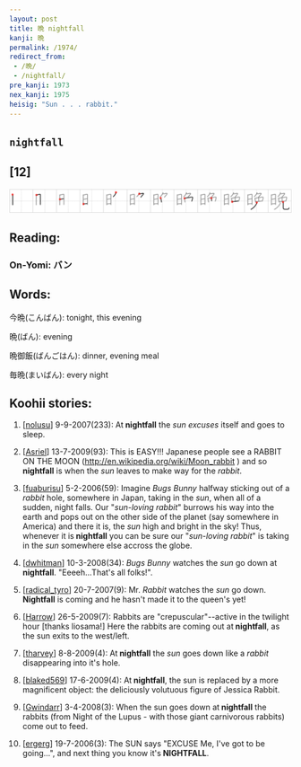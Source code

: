```yaml
---
layout: post
title: 晩 nightfall
kanji: 晩
permalink: /1974/
redirect_from:
 - /晩/
 - /nightfall/
pre_kanji: 1973
nex_kanji: 1975
heisig: "Sun . . . rabbit."
---
```


## `nightfall`

## [12]

<div class="stroke"><img src="../images/E699A9.png" /></div>

## Reading:

### On-Yomi: バン

## Words:

今晩(こんばん): tonight, this evening

晩(ばん): evening

晩御飯(ばんごはん): dinner, evening meal

毎晩(まいばん): every night

## Koohii stories:

1) [<a href="http://kanji.koohii.com/profile/nolusu">nolusu</a>] 9-9-2007(233): At<strong> nightfall</strong> the <em>sun excuses</em> itself and goes to sleep. 

2) [<a href="http://kanji.koohii.com/profile/Asriel">Asriel</a>] 13-7-2009(93): This is EASY!!! Japanese people see a RABBIT ON THE MOON (<a href="http://en.wikipedia.org/wiki/Moon_rabbit">http://en.wikipedia.org/wiki/Moon_rabbit</a> ) and so<strong> nightfall</strong> is when the <em>sun</em> leaves to make way for the <em>rabbit</em>. 

3) [<a href="http://kanji.koohii.com/profile/fuaburisu">fuaburisu</a>] 5-2-2006(59): Imagine <em>Bugs Bunny</em> halfway sticking out of a <em>rabbit</em> hole, somewhere in Japan, taking in the <em>sun</em>, when all of a sudden, night falls. Our &quot;<em>sun-loving rabbit</em>&quot; burrows his way into the earth and pops out on the other side of the planet (say somewhere in America) and there it is, the <em>sun</em> high and bright in the sky! Thus, whenever it is<strong> nightfall</strong> you can be sure our &quot;<em>sun-loving rabbit</em>&quot; is taking in the <em>sun</em> somewhere else accross the globe. 

4) [<a href="http://kanji.koohii.com/profile/dwhitman">dwhitman</a>] 10-3-2008(34): <em>Bugs Bunny</em> watches the <em>sun</em> go down at<strong> nightfall</strong>. &quot;Eeeeh...That&#039;s all folks!&quot;. 

5) [<a href="http://kanji.koohii.com/profile/radical_tyro">radical_tyro</a>] 20-7-2007(9): Mr. <em>Rabbit</em> watches the <em>sun</em> go down.<strong> Nightfall</strong> is coming and he hasn&#039;t made it to the queen&#039;s yet! 

6) [<a href="http://kanji.koohii.com/profile/Harrow">Harrow</a>] 26-5-2009(7): Rabbits are &quot;crepuscular&quot;--active in the twilight hour [thanks liosama!] Here the rabbits are coming out at<strong> nightfall</strong>, as the sun exits to the west/left. 

7) [<a href="http://kanji.koohii.com/profile/tharvey">tharvey</a>] 8-8-2009(4): At<strong> nightfall</strong> the <em>sun</em> goes down like a <em>rabbit</em> disappearing into it&#039;s hole. 

8) [<a href="http://kanji.koohii.com/profile/blaked569">blaked569</a>] 17-6-2009(4): At<strong> nightfall</strong>, the sun is replaced by a more magnificent object: the deliciously volutuous figure of Jessica Rabbit. 

9) [<a href="http://kanji.koohii.com/profile/Gwindarr">Gwindarr</a>] 3-4-2008(3): When the sun goes down at<strong> nightfall</strong> the rabbits (from Night of the Lupus - with those giant carnivorous rabbits) come out to feed. 

10) [<a href="http://kanji.koohii.com/profile/ergerg">ergerg</a>] 19-7-2006(3): The SUN says &quot;EXCUSE Me, I&#039;ve got to be going...&quot;, and next thing you know it&#039;s<strong> NIGHTFALL</strong>. 
